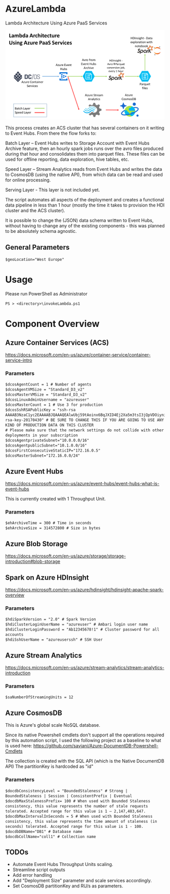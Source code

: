 # AzureLambda
Lambda Architecture Using Azure PaaS Services


<img src="https://github.com/CatalinEsanu/AzureLambda/blob/master/Desc/overview.png" width="800">

This process creates an ACS cluster that has several containers on it writing to Event Hubs.
From there the flow forks to:


Batch Layer – Event Hubs writes to Storage Account with Event Hubs Archive feature, then an hourly spark jobs runs over the avro files produced during that hour and consolidates them into parquet files.
These files can be used for offline reporting, data exploration, hive tables, etc.

Speed Layer – Stream Analytics reads from Event Hubs and writes the data to CosmosDB (using the native API), from which data can be read and used for online processing.

Serving Layer - This layer is not included yet.

The script automates all aspects of the deployment and creates a functional data pipeline in less than 1 hour (mostly the time it takes to provision the HDI cluster and the ACS cluster).

It is possible to change the (JSON) data schema written to Event Hubs, without having to change any of the existing components - this was planned to be absolutely  schema agnostic.

## General Parameters
```
$geoLocation="West Europe"
```


# Usage 

Please run PowerShell as Administrator

```
PS > <directory>\invokeLambda.ps1
```

# Component Overview

## Azure Container Services (ACS)
https://docs.microsoft.com/en-us/azure/container-service/container-service-intro


### Parameters
```
$dcosAgentCount = 1 # Number of agents
$dcosAgentVMSize = "Standard_D3_v2"
$dcosMasterVMSize = "Standard_D3_v2"
$dcosLinuxAdminUsername = "azureuser"
$dcosMasterCount = 1 # Use 3 for production
$dcosSshRSAPublicKey = "ssh-rsa AAAAB3NzaC1yc2EAAAABJQAAAQEAlwUbj59tAoinx6BqJXID4Ej2Xa5m3tsI3jQpVDOiyniR6hvIS+quuTayc2cyB6w3vyLXdFBwWvdPOuxxNoGpzA+N0k9uBym216oa4uLbxiCmuo6rbTiseYBjS/7Y/NCwLsAPbqyRdbyGVgp7gmRusVS3gEXt8mRGEszSAOYYKXq8vsOvzoq0BgpOypLQojKmkw7+YXleMwYJ8ac9EM6R8w3sECJpPR7dyOQJn6ZA+eHvMft87lo/Q0xu1yS1UB4RDoNwF3E3e4ej+37pAacRr+IHHPrFW8UKV9lmpruDEf/4k8njmatE8Mhwk31v/OGCri2gDAMVE+hQlm1cFjum1Q== rsa-key-20170430" # BE SURE TO CHANGE THIS IF YOU ARE GOING TO USE ANY KIND OF PRODUCTION DATA ON THIS CLUSTER
# Please make sure that the network settings do not collide with other deployments in your subscription
$dcosAgentprivateSubnet="10.0.0.0/16" 
$dcosAgentpublicSubnet="10.1.0.0/16" 
$dcosFirstConsecutiveStaticIP="172.16.0.5" 
$dcosMasterSubnet="172.16.0.0/24"
```


## Azure Event Hubs 
https://docs.microsoft.com/en-us/azure/event-hubs/event-hubs-what-is-event-hubs

This is currently created with 1 Throughput Unit.


### Parameters
```
$ehArchiveTime = 300 # Time in seconds
$ehArchiveSize = 314572800 # Size in bytes
```

## Azure Blob Storage
https://docs.microsoft.com/en-us/azure/storage/storage-introduction#blob-storage


## Spark on Azure HDInsight
https://docs.microsoft.com/en-us/azure/hdinsight/hdinsight-apache-spark-overview

### Parameters
```
$hdiSparkVersion = "2.0" # Spark Version
$hdiClusterLoginUserName = "azureuser" # Ambari login user name
$hdiClusterLoginPassword = "Ab12345678!1" # Cluster password for all accounts
$hdiSshUserName = "azureuserssh" # SSH User
```

## Azure Stream Analytics
https://docs.microsoft.com/en-us/azure/stream-analytics/stream-analytics-introduction

### Parameters
```
$saNumberOfStreamingUnits = 12
```

## Azure CosmosDB
This is Azure's global scale NoSQL database. 

Since its native Powershell cmdlets don't support all the operations required by this automation script, I used the following project as a baseline to what is used here:
https://github.com/savjani/Azure-DocumentDB-Powershell-Cmdlets

The collection is created with the SQL API (which is the Native DocumentDB API)
The partitionKey is hardcoded as "id"

### Parameters
```
$docdbConsistencyLevel = "BoundedStaleness" # Strong | BoundedStaleness | Session | ConsistentPrefix | Eventual
$docdbMaxStalenessPrefix= 100 # When used with Bounded Staleness consistency, this value represents the number of stale requests tolerated. Accepted range for this value is 1 – 2,147,483,647.
$docdbMaxIntervalInSeconds = 5 # When used with Bounded Staleness consistency, this value represents the time amount of staleness (in seconds) tolerated. Accepted range for this value is 1 - 100.
$docdbDBName="DB1" # Database name
$docdbCollName="coll1" # Collection name
```

## TODOs
- Automate Event Hubs Throughput Units scaling.
- Streamline script outputs
- Add error handling
- Add "Deployment Size" parameter and scale services accordingly.
- Set CosmosDB partitionKey and RU/s as parameters.